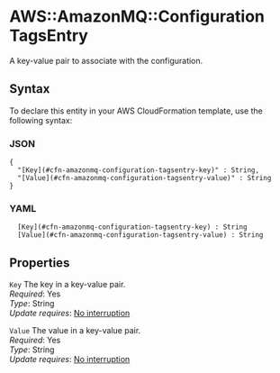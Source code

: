 # AWS::AmazonMQ::Configuration TagsEntry<a name="aws-properties-amazonmq-configuration-tagsentry"></a>

A key\-value pair to associate with the configuration\.

## Syntax<a name="aws-properties-amazonmq-configuration-tagsentry-syntax"></a>

To declare this entity in your AWS CloudFormation template, use the following syntax:

### JSON<a name="aws-properties-amazonmq-configuration-tagsentry-syntax.json"></a>

```
{
  "[Key](#cfn-amazonmq-configuration-tagsentry-key)" : String,
  "[Value](#cfn-amazonmq-configuration-tagsentry-value)" : String
}
```

### YAML<a name="aws-properties-amazonmq-configuration-tagsentry-syntax.yaml"></a>

```
﻿  [Key](#cfn-amazonmq-configuration-tagsentry-key) : String
﻿  [Value](#cfn-amazonmq-configuration-tagsentry-value) : String
```

## Properties<a name="aws-properties-amazonmq-configuration-tagsentry-properties"></a>

`Key`  <a name="cfn-amazonmq-configuration-tagsentry-key"></a>
The key in a key\-value pair\.  
*Required*: Yes  
*Type*: String  
*Update requires*: [No interruption](https://docs.aws.amazon.com/AWSCloudFormation/latest/UserGuide/using-cfn-updating-stacks-update-behaviors.html#update-no-interrupt)

`Value`  <a name="cfn-amazonmq-configuration-tagsentry-value"></a>
The value in a key\-value pair\.  
*Required*: Yes  
*Type*: String  
*Update requires*: [No interruption](https://docs.aws.amazon.com/AWSCloudFormation/latest/UserGuide/using-cfn-updating-stacks-update-behaviors.html#update-no-interrupt)